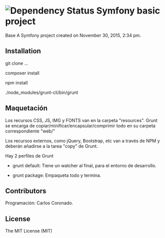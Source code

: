 ![Dependency Status](https://www.versioneye.com/user/projects/565c84391b08f2000c0004a6/badge.svg?style=flat)
Symfony basic project
====
Base 
A Symfony project created on November 30, 2015, 2:34 pm.

## Installation

git clone ...

composer install

npm install

./node_modules/grunt-cli/bin/grunt

## Maquetación

Los recursos CSS, JS, IMG y FONTS van en la carpeta "resources". Grunt se encarga de 
copiar/minificar/encapsular/comprimir todo en su carpeta correspondiente "web/"

Los recursos externos, como jQuery, Bootstrap, etc van a través de NPM y deberán añadirse a la tarea "copy" de Grunt.

Hay 2 perfiles de Grunt

* grunt default: Tiene un watcher al final, para el entorno de desarrollo.

* grunt package: Empaqueta todo y termina.

## Contributors

Programación: Carlos Coronado.

## License
The MIT License (MIT)